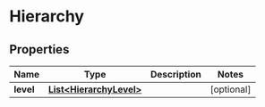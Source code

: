 # Hierarchy

## Properties
Name | Type | Description | Notes
------------ | ------------- | ------------- | -------------
**level** | [**List&lt;HierarchyLevel&gt;**](HierarchyLevel.md) |  |  [optional]

